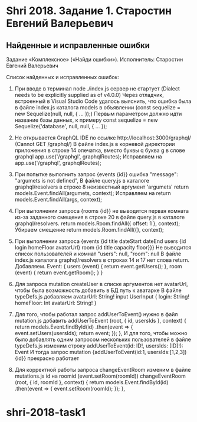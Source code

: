 # Shri 2018. Задание 1. Старостин Евгений Валерьевич

## Найденные и исправленные ошибки

Задание «Комплексное» («Найди ошибки»). Исполнитель: Старостин Евгений Валерьевич

Список найденных и исправленных ошибок:

1) При вводе в терминал node ./index.js сервер не стартует (Dialect needs to be explicitly supplied as of v4.0.0) Через отладчик, встроенный в Visual Studio Code удалось выяснить, что ошибка была в файле index.js каталога models в объявлении (const sequelize = new Sequelize(null, null, { ... });) Первым параметром должно идти название базы данных, к примеру const sequelize = new Sequelize('database', null, null, { ... });

2) Не открывается GraphQL IDE по ссылке http://localhost:3000/graphql/ (Cannot GET /graphql/) В файле index.js в корневой директории приложения в строке 14 опечатка, вместо буквы q буква g в слове graphql app.use('/graphgl', graphqlRoutes); Исправляем на app.use('/graphql', graphqlRoutes);

3) При попытке выполнить запрос {events {id}} ошибка "message": "argumets is not defined", В файле query.js в каталоге graphql/resolvers в строке 8 неизвестный аргумент 'argumets' return models.Event.findAll(argumets, context); Исправляем на return models.Event.findAll(args, context);

4) При выполнении запроса {rooms {id}} не выводится первая комната из-за заданного смещения в строке 20 в файле query.js в каталоге graphql/resolvers. return models.Room.findAll({ offset: 1 }, context); Убираем смещение return models.Room.findAll({}, context);

5) При выполнении запроса {events {id title dateStart dateEnd users {id login homeFloor avatarUrl} room {id title capacity floor}}} Не выводится список пользователей и комнат "users": null, "room": null В файле index.js каталога graphql/resolvers в строках 14 и 17 нет слова return. Добавляем. Event: { users (event) { return event.getUsers(); }, room (event) { return event.getRoom(); } }

6) Для запроса mutation createUser в списке аргументов нет avatarUrl, чтобы была возможность добавить в БД путь к аватарке В файле typeDefs.js добавляем avatarUrl: String! input UserInput { login: String! homeFloor: Int avatarUrl: String! }

7) Для того, чтобы работал запрос addUserToEvent() нужно в файл mutation.js добавить addUserToEvent (root, { id, usersIds }, context) { return models.Event.findById(id) .then(event => { event.setUsers(usersIds); return event; }); }, И для того, чтобы можно было добавлять одним запросом нескольких пользователей в файле typeDefs.js изменим строку addUserToEvent(id: ID!, usersIds: [ID]!): Event И тогда запрос mutation {addUserToEvent(id:1, usersIds:[1,2,3]) {id}} прекрасно работает

8) Для корректной работы запроса changeEventRoom изменим в файле mutations.js id на roomid (event.setRoom(roomId)) changeEventRoom (root, { id, roomId }, context) { return models.Event.findById(id) .then(event => { event.setRoom(roomId); }); },

# shri-2018-task1
